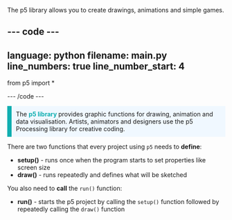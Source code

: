 The p5 library allows you to create drawings, animations and simple games.

--- code ---
---
language: python
filename: main.py
line_numbers: true
line_number_start: 4
---

from p5 import *

--- /code ---

<p style="border-left: solid; border-width:10px; border-color: #0faeb0; background-color: aliceblue; padding: 10px;">
The <span style="color: #0faeb0; font-weight: bold;"> p5 library </span> provides graphic functions for drawing, animation and data visualisation. Artists, animators and designers use the p5 Processing library for creative coding.</p>

There are two functions that every project using `p5` needs to **define**:
+ **setup()** - runs once when the program starts to set properties like screen size  
+ **draw()** - runs repeatedly and defines what will be sketched

You also need to **call** the `run()` function:
+ **run()** - starts the p5 project by calling the `setup()` function followed by repeatedly calling the `draw()` function
